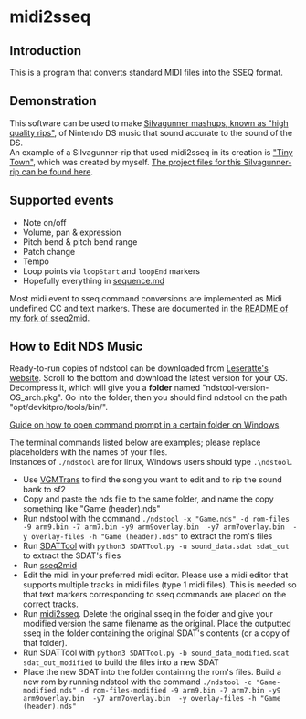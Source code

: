 # midi2sseq

## Introduction

This is a program that converts standard MIDI files into the SSEQ format.

<!--
Build prerequisites
-------------------

- Windows: MinGW
- Everything else: edit the makefile to remove the .exe extension first (TODO: autodetect)

-->

## Demonstration

This software can be used to make [SiIvagunner mashups, known as "high quality rips"](https://siivagunner.wiki/wiki/Rip), of Nintendo DS music that sound accurate to the sound of the DS.   
An example of a SiIvagunner-rip that used midi2sseq in its creation is ["Tiny Town"](https://www.youtube.com/watch?v=n07W7zOkKKs), which was created by myself. [The project files for this SiIvagunner-rip can be found here](https://github.com/Thysbelon/midi2sseq/tree/gh-pages/tiny-town-x-quartz-quadrant-good).

## Supported events

- Note on/off
- Volume, pan & expression
- Pitch bend & pitch bend range
- Patch change
- Tempo
- Loop points via `loopStart` and `loopEnd` markers
- Hopefully everything in [sequence.md](https://github.com/Thysbelon/midi2sseq/blob/master/sequence.md)

Most midi event to sseq command conversions are implemented as Midi undefined CC and text markers. These are documented in the [README of my fork of sseq2mid](https://github.com/Thysbelon/sseq2mid?tab=readme-ov-file).

<!--

To do
-----

- Implement more MIDI commands
- Some SSEQ commands are not implemented yet (modulation, portamento, pitch sweep): please help!

-->

## How to Edit NDS Music

Ready-to-run copies of ndstool can be downloaded from [Leseratte's website](https://wii.leseratte10.de/devkitPro/other-stuff/ndstool/). Scroll to the bottom and download the latest version for your OS. Decompress it, which will give you a **folder** named "ndstool-version-OS_arch.pkg". Go into the folder, then you should find ndstool on the path "opt/devkitpro/tools/bin/".

[Guide on how to open command prompt in a certain folder on Windows](https://www.howtogeek.com/789662/how-to-open-a-cmd-window-in-a-folder-on-windows/).

The terminal commands listed below are examples; please replace placeholders with the names of your files.  
Instances of `./ndstool` are for linux, Windows users should type `.\ndstool`.

- Use [VGMTrans](https://github.com/vgmtrans/vgmtrans) to find the song you want to edit and to rip the sound bank to sf2
- Copy and paste the nds file to the same folder, and name the copy something like "Game (header).nds"
- Run ndstool with the command `./ndstool -x "Game.nds" -d rom-files -9 arm9.bin -7 arm7.bin -y9 arm9overlay.bin  -y7 arm7overlay.bin  -y overlay-files -h "Game (header).nds"` to extract the rom's files
- Run [SDATTool](https://github.com/froggestspirit/SDATTool) with `python3 SDATTool.py -u sound_data.sdat sdat_out` to extract the SDAT's files
- Run [sseq2mid](https://github.com/Thysbelon/sseq2mid)
- Edit the midi in your preferred midi editor. Please use a midi editor that supports multiple tracks in midi files (type 1 midi files). This is needed so that text markers corresponding to sseq commands are placed on the correct tracks.
- Run [midi2sseq](https://github.com/Thysbelon/midi2sseq/releases/latest). Delete the original sseq in the folder and give your modified version the same filename as the original. Place the outputted sseq in the folder containing the original SDAT's contents (or a copy of that folder).
- Run SDATTool with `python3 SDATTool.py -b sound_data_modified.sdat sdat_out_modified` to build the files into a new SDAT
- Place the new SDAT into the folder containing the rom's files. Build a new rom by running ndstool with the command `./ndstool -c "Game-modified.nds" -d rom-files-modified -9 arm9.bin -7 arm7.bin -y9 arm9overlay.bin  -y7 arm7overlay.bin  -y overlay-files -h "Game (header).nds"`
